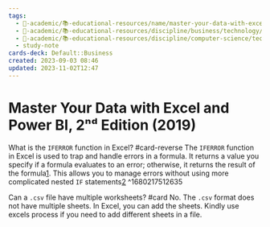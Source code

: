 ```yaml
---
tags:
  - 🔴-academic/📚-educational-resources/name/master-your-data-with-excel-and-power-bi-2nd-edition-2019
  - 🔴-academic/📚-educational-resources/discipline/business/technology/microsoft-excel
  - 🔴-academic/📚-educational-resources/discipline/computer-science/technology/microsoft-excel
  - study-note
cards-deck: Default::Business
created: 2023-09-03 08:46
updated: 2023-11-02T12:47
---
```


# Master Your Data with Excel and Power BI, 2ⁿᵈ Edition (2019)

What is the `IFERROR` function in Excel? #card-reverse 
The <span class="spoiler">`IFERROR`</span> function in Excel is used to trap and handle errors in a formula. It returns a value you specify if a formula evaluates to an error; otherwise, it returns the result of the formula[1](https://support.microsoft.com/en-us/office/iferror-function-c526fd07-caeb-47b8-8bb6-63f3e417f611). This allows you to manage errors without using more complicated nested `IF` statements[2](https://exceljet.net/functions/iferror-function)
^1680217512635

Can a `.csv` file have multiple worksheets? #card 
No. The `.csv` format does not have multiple sheets. In Excel, you can add the sheets. Kindly use excels process if you need to add different sheets in a file.




